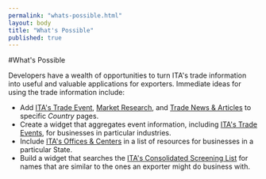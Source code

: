 ```yaml
---
permalink: "whats-possible.html"
layout: body
title: "What's Possible"
published: true
---
```


#What's Possible

Developers have a wealth of opportunities to turn ITA's trade information into useful and valuable applications for exporters.  Immediate ideas for using the trade information include:

- Add [ITA's Trade Event](trade-events.html), [Market Research](market-research-library.html), and [Trade News & Articles](trade-news-articles.html) to specific _Country_ pages.
- Create a widget that aggregates event information, including [ITA's Trade Events](trade-events.html), for businesses in particular industries.
- Include [ITA's Offices & Centers](ita-office-locations) in a list of resources for businesses in a particular State.
- Build a widget that searches the [ITA's Consolidated Screening List](consolidated-screening-list.html) for names that are similar to the ones an exporter might do business with.